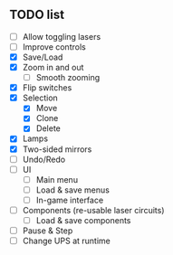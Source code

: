 ## TODO list

- [ ] Allow toggling lasers
- [ ] Improve controls
- [X] Save/Load
- [X] Zoom in and out
    - [ ] Smooth zooming
- [X] Flip switches
- [X] Selection
    - [X] Move
    - [X] Clone
    - [X] Delete
- [X] Lamps
- [X] Two-sided mirrors
- [ ] Undo/Redo
- [ ] UI
    - [ ] Main menu
    - [ ] Load & save menus
    - [ ] In-game interface
- [ ] Components (re-usable laser circuits)
    - [ ] Load & save components
- [ ] Pause & Step
- [ ] Change UPS at runtime
